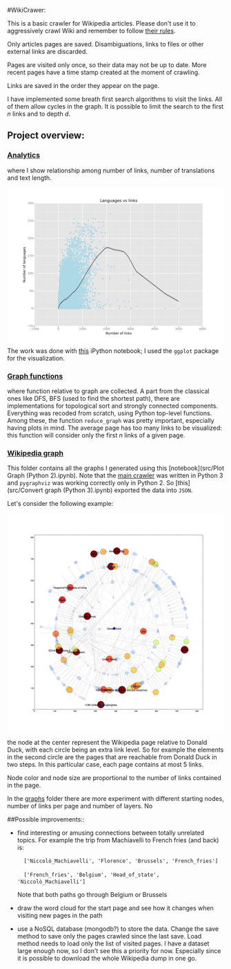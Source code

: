 #WikiCrawer:

This is a basic crawler for Wikipedia articles.
Please don't use it to aggressively crawl Wiki and remember to follow [their rules](
http://en.wikipedia.org/wiki/Wikipedia:Database_download#Please_do_not_use_a_web_crawler).

Only articles pages are saved. Disambiguations, links to files or other external links are discarded.

Pages are visited only once, so their data may not be up to date. More recent pages have a time stamp created at the moment of crawling.

Links are saved in the order they appear on the page.

I have implemented some breath first search algorithms to visit the links. All of them allow cycles in the graph. It is possible to limit the search to the first _n_ links and to depth _d_.

## Project overview:

### [Analytics](Analytics.md)

where I show relationship among number of links, number of translations and text length.

![Languages vs Links](Images/scatter_lan_vs_links.png)
 The work was done with [this](src/Analytics.ipynb) iPython notebook; I used the `ggplot` package for the visualization.

### [Graph functions](src/GraphHelper.py)

where function relative to graph are collected. A part from the classical ones like DFS, BFS (used to find the shortest path), there are implementations for topological sort and strongly connected components. Everything was recoded from scratch, using Python top-level functions.
Among these, the function `reduce_graph` was pretty important, especially having plots in mind. The average page has too many links to be visualized: this function will consider only the first _n_ links of a given page.

### [Wikipedia graph](graphs)

This folder contains all the graphs I generated using this [notebook](src/Plot Graph (Python 2).ipynb). Note that the [main crawler](src/WikiCrawler.py) was written in Python 3 and `pygraphviz` was working correctly only in Python 2. So [this](src/Convert graph (Python 3).ipynb) exported the data into `JSON`.

Let's consider the following example:

![Donald Duck](graphs/Donald_Duck_5_5.jpg)

the node at the center represent the Wikipedia page relative to Donald Duck, with each circle being an extra link level. So for example the elements in the second circle are the pages that are reachable from Donald Duck in two steps. In this particular case, each page contains at most 5 links.

Node color and node size are proportional to the number of links contained in the page.

 In the [graphs](graphs) folder there are more experiment with different starting nodes, number of links per page and number of layers.
No

##Possible improvements::

* find interesting or amusing connections between totally unrelated topics. For example the trip from Machiavelli to French fries (and back) is:

        ['Niccolò_Machiavelli', 'Florence', 'Brussels', 'French_fries']

        ['French_fries', 'Belgium', 'Head_of_state', 'Niccolò_Machiavelli']

    Note that both paths go through Belgium or Brussels


* draw the word cloud for the start page and see how it changes when visiting new pages in the path


* use a NoSQL database (mongodb?) to store the data. Change the save method to save only the pages crawled since the last save. Load method needs to load only the list of visited pages.
I have a dataset large enough now, so I don't see this a priority for now. Especially since it is possible to download the whole Wikipedia dump in one go.


